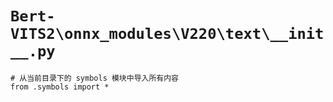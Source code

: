 # `Bert-VITS2\onnx_modules\V220\text\__init__.py`

```
# 从当前目录下的 symbols 模块中导入所有内容
from .symbols import *
```